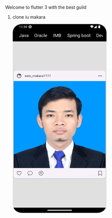 Welcome to flutter 3 with the best guild
1. clone iu makara

   <img alt="img.png" height="600" src="img.png" width="300"/>
